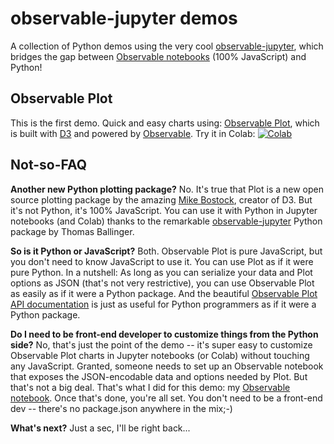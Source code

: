 
# observable-jupyter demos

A collection of Python demos using the very cool 
[observable-jupyter](https://github.com/thomasballinger/observable-jupyter),
which bridges the gap between [Observable notebooks](http://observablehq.com) (100% JavaScript) and Python!

## Observable Plot

This is the first demo.  Quick and easy charts using: [Observable Plot](https://observablehq.com/@observablehq/plot), 
which is built with [D3](https://github.com/d3/d3#d3-data-driven-documents) and powered by 
[Observable](http://observablehq.com).
Try it in Colab: [![Colab](https://colab.research.google.com/assets/colab-badge.svg)](https://colab.research.google.com/github/pbogden/observable-jupyter-demos/blob/master/notebooks/observable_plot.ipynb)

## Not-so-FAQ

**Another new Python plotting package?** No. It's true that Plot is a new open source 
plotting package by the amazing [Mike Bostock](https://observablehq.com/@mbostock),
creator of D3.
But it's not Python, it's 100% JavaScript.
You can use it with Python in Jupyter notebooks (and Colab) thanks to the remarkable 
[observable-jupyter](https://github.com/thomasballinger/observable-jupyter) Python package by
Thomas Ballinger.

**So is it Python or JavaScript?** Both. Observable Plot is pure JavaScript, but you don't need to know
JavaScript to use it. You can use Plot as if it were pure Python. 
In a nutshell: As long as you can serialize your data and Plot options as JSON (that's not very restrictive),
you can use Observable Plot as easily as if it were a Python package.
And the beautiful [Observable Plot API documentation](https://github.com/observablehq/plot#readme) is just 
as useful for Python programmers as if it were a Python package.

**Do I need to be front-end developer to customize things from the Python side?**
No, that's just the point of the demo -- it's super easy to customize Observable Plot charts in 
Jupyter notebooks (or Colab) without touching any JavaScript.
Granted, someone needs to set up an Observable notebook that exposes the JSON-encodable data and options 
needed by Plot. But that's not a big deal.
That's what I did for this demo: my [Observable notebook](https://observablehq.com/@pbogden/observable-plot-jupyter).
Once that's done, you're all set.
You don't need to be a front-end dev -- there's no package.json anywhere in the mix;-)

**What's next?** Just a sec, I'll be right back... 
